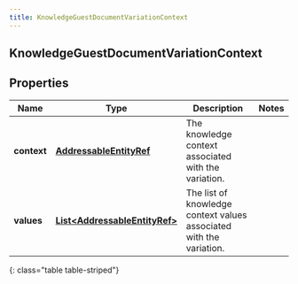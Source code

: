 ```yaml
---
title: KnowledgeGuestDocumentVariationContext
---
```

## KnowledgeGuestDocumentVariationContext


## Properties

| Name | Type | Description | Notes |
| ------------ | ------------- | ------------- | ------------- |
| **context** | <!----><!---->[**AddressableEntityRef**](AddressableEntityRef.html)<!----> | The knowledge context associated with the variation. |  |
| **values** | <!----><!---->[**List&lt;AddressableEntityRef&gt;**](AddressableEntityRef.html)<!----> | The list of knowledge context values associated with the variation. |  |
{: class="table table-striped"}



